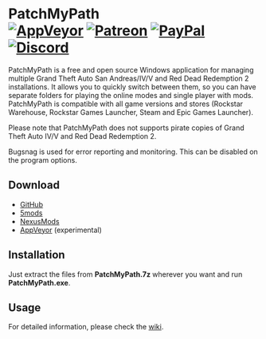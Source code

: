 # PatchMyPath<br>[![AppVeyor][appveyor-img]][appveyor-url] [![Patreon][patreon-img]][patreon-url] [![PayPal][paypal-img]][paypal-url] [![Discord][discord-img]][discord-url]

PatchMyPath is a free and open source Windows application for managing multiple Grand Theft Auto San Andreas/IV/V and Red Dead Redemption 2 installations. It allows you to quickly switch between them, so you can have separate folders for playing the online modes and single player with mods. PatchMyPath is compatible with all game versions and stores (Rockstar Warehouse, Rockstar Games Launcher, Steam and Epic Games Launcher).

Please note that PatchMyPath does not supports pirate copies of Grand Theft Auto IV/V and Red Dead Redemption 2.

Bugsnag is used for error reporting and monitoring. This can be disabled on the program options.

## Download

* [GitHub](https://github.com/justalemon/PatchMyPath/releases)
* [5mods](https://www.gta5-mods.com/tools/patchmypath)
* [NexusMods](https://www.nexusmods.com/reddeadredemption2/mods/61)
* [AppVeyor](https://ci.appveyor.com/project/justalemon/patchmypath) (experimental)

## Installation

Just extract the files from **PatchMyPath.7z** wherever you want and run **PatchMyPath.exe**.

## Usage

For detailed information, please check the [wiki](https://github.com/justalemon/PatchMyPath/wiki).

[appveyor-img]: https://img.shields.io/appveyor/build/justalemon/patchmypath?label=appveyor
[appveyor-url]: https://ci.appveyor.com/project/justalemon/patchmypath
[patreon-img]: https://img.shields.io/badge/support-patreon-FF424D.svg
[patreon-url]: https://www.patreon.com/lemonchan
[paypal-img]: https://img.shields.io/badge/support-paypal-0079C1.svg
[paypal-url]: https://paypal.me/justalemon
[discord-img]: https://img.shields.io/badge/discord-join-7289DA.svg
[discord-url]: https://discord.gg/Cf6sspj

